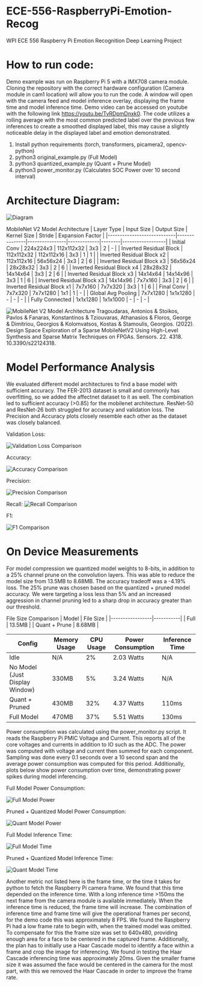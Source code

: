 # ECE-556-RaspberryPi-Emotion-Recog
WPI ECE 556 Raspberry Pi Emotion Recognition Deep Learning Project

# How to run code:

Demo example was run on Raspberry Pi 5 with a IMX708 camera module. Cloning the repository with the correct hardware configuration (Camera module in cam1 location) will allow you to run the code. A window will open with the camera feed and model inference overlay, displaying the frame time and model inference time. Demo video can be accessed on youtube with the following link https://youtu.be/TvRDpmDnxk0. The code utilizes a rolling average with the most common predicted label over the previous few inferences to create a smoothed displayed label, this may cause a slightly noticeable delay in the displayed label and emotion demonstrated.

1. Install python requirements (torch, transformers, picamera2, opencv-python)
2. python3 original_example.py (Full Model)
3. python3 quantized_example.py (Quant + Prune Model)
4. python3 power_monitor.py (Calculates SOC Power over 10 second interval)

# Architecture Diagram:
![Diagram](Model_architecture.PNG)

MobileNet V2 Model Architecture
| Layer Type                  | Input Size    | Output Size   | Kernel Size | Stride | Expansion Factor |
|----------------------------|---------------|----------------|-------------|--------|------------------|
| Initial Conv               | 224x224x3     | 112x112x32     | 3x3         | 2      | -                |
| Inverted Residual Block    | 112x112x32    | 112x112x16     | 3x3         | 1      | 1                |
| Inverted Residual Block x2 | 112x112x16    | 56x56x24       | 3x3         | 2      | 6                |
| Inverted Residual Block x3 | 56x56x24      | 28x28x32       | 3x3         | 2      | 6                |
| Inverted Residual Block x4 | 28x28x32      | 14x14x64       | 3x3         | 2      | 6                |
| Inverted Residual Block x3 | 14x14x64      | 14x14x96       | 3x3         | 1      | 6                |
| Inverted Residual Block x3 | 14x14x96      | 7x7x160        | 3x3         | 2      | 6                |
| Inverted Residual Block x1 | 7x7x160       | 7x7x320        | 3x3         | 1      | 6                |
| Final Conv                 | 7x7x320       | 7x7x1280       | 1x1         | 1      | -                |
| Global Avg Pooling         | 7x7x1280      | 1x1x1280       | -           | -      | -                |
| Fully Connected            | 1x1x1280      | 1x1x1000       | -           | -      | -                |

![MobileNet V2 Model Architecture](The-architecture-of-MobileNetV2-DNN.png)
Tragoudaras, Antonios & Stoikos, Pavlos & Fanaras, Konstantinos & Tziouvaras, Athanasios & Floros, George & Dimitriou, Georgios & Kolomvatsos, Kostas & Stamoulis, Georgios. (2022). Design Space Exploration of a Sparse MobileNetV2 Using High-Level Synthesis and Sparse Matrix Techniques on FPGAs. Sensors. 22. 4318. 10.3390/s22124318. 

# Model Performance Analysis

We evaluated different model architectures to find a base model with sufficient accuracy. The FER-2013 dataset is small and commonly has overfitting, so we added the affectnet dataset to it as well. The combination led to sufficient accuracy (>0.85) for the mobilenet architecture. ResNet-50 and ResNet-26 both struggled for accuracy and validation loss. The Precision and Accuracy plots closely resemble each other as the dataset was closely balanced.

Validation Loss:

![Validation Loss Comparison](validation_loss_comparison.png)

Accuracy:

![Accuracy Comparison](accuracy_comparison.png)

Precision:

![Precision Comparison](precision_comparison.png)

Recall:
![Recall Comparison](recall_comparison.png)

F1:

![F1 Comparison](f1_comparison.png)

# On Device Measurements

For model compression we quantized model weights to 8-bits, in addition to a 25% channel prune on the convolution layers. This was able to reduce the model size from 13.5MB to 8.68MB. The accuracy tradeoff was a -4.19% loss. The 25% prune was chosen based on the quantized + pruned model accuracy. We were targeting a loss less than 5% and an increased aggression in channel pruning led to a sharp drop in accuracy greater than our threshold.

File Size Comparison
| Model           | File Size |
|-----------------|-----------|
| Full            | 13.5MB    |
| Quant + Prune   | 8.68MB    |

| Config                         | Memory Usage | CPU Usage | Power Consumption | Inference Time |
|-------------------------------|--------------|-----------|-------------------|----------------|
| Idle                          | N/A          | 2%        | 2.03 Watts        | N/A            |
| No Model (Just Display Window)| 330MB        | 5%        | 3.24 Watts        | N/A            |
| Quant + Pruned                | 430MB        | 32%       | 4.37 Watts        | 110ms          |
| Full Model                    | 470MB        | 37%       | 5.51 Watts        | 130ms          |

Power consumption was calculated using the power_monitor.py script. It reads the Raspberry Pi PMIC Voltage and Current. This reports all of the core voltages and currents in addition to IO such as the ADC. The power was computed with voltage and current then summed for each component. Sampling was done every 0.1 seconds over a 10 second span and the average power consumption was computed for this period. Additionally, plots below show power consumption over time, demonstrating power spikes during model inferencing.

Full Model Power Consumption:

![Full Model Power](full_power.png)

Pruned + Quantized Model Power Consumption:

![Quant Model Power](quant_power.png)

Full Model Inference Time:

![Full Model Time](full_time.png)

Pruned + Quantized Model Inference Time:

![Quant Model Time](quant_time.png)

Another metric not listed here is the frame time, or the time it takes for python to fetch the Raspberry Pi camera frame. We found that this time depended on the inference time. With a long inference time >150ms the next frame from the camera module is available immediately. When the inference time is reduced, the frame time will increase. The combination of inference time and frame time will give the operational frames per second, for the demo code this was approximately 8 FPS. We found the Raspberry Pi had a low frame rate to begin with, when the trained model was omitted. To compensate for this the frame size was set to 640x480, providing enough area for a face to be centered in the captured frame. Additionally, the plan has to initially use a Haar Cascade model to identify a face within a frame and crop the image for inferencing. We found in testing the Haar Cascade inferencing time was approximately 20ms. Given the smaller frame size it was assumed the face would be centered in the camera for the most part, with this we removed the Haar Cascade in order to improve the frame rate.
